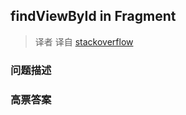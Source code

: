 ## findViewById in Fragment

> 译者 译自 [stackoverflow](http://stackoverflow.com/questions/6495898/findviewbyid-in-fragment) 

### 问题描述 

### 高票答案 

